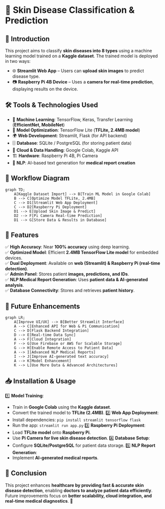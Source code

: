 # 🌟 Skin Disease Classification & Prediction

## 🏥 Introduction
This project aims to classify **skin diseases into 8 types** using a machine learning model trained on a **Kaggle dataset**. The trained model is deployed in two ways:
- 🌐 **Streamlit Web App** – Users can **upload skin images** to predict disease type.
- 📷 **Raspberry Pi 4B Device** – Uses a **camera for real-time prediction**, displaying results on the device.

## 🛠️ Tools & Technologies Used
- 🤖 **Machine Learning**: TensorFlow, Keras, Transfer Learning (**EfficientNet, MobileNet**)
- 🔧 **Model Optimization**: TensorFlow Lite (**TFLite, 2.4MB model**)
- 🌍 **Web Development**: Streamlit, Flask (for API backend)
- 🗄️ **Database**: SQLite / PostgreSQL (for storing patient data)
- 📡 **Cloud & Data Handling**: Google Colab, Kaggle API
- 🏗 **Hardware**: Raspberry Pi 4B, Pi Camera
- 📝 **NLP**: AI-based text generation for **medical report creation**

## 📌 Workflow Diagram
```mermaid
graph TD;
    A[Kaggle Dataset Import] --> B[Train ML Model in Google Colab]
    B --> C[Optimize Model TFLite, 2.4MB]
    C --> D1[Streamlit Web App Deployment]
    C --> D2[Raspberry Pi Deployment]
    D1 --> E[Upload Skin Image & Predict]
    D2 --> F[Pi Camera Real-time Prediction]
    D1 --> G[Store Data & Results in Database]
```

## 🚀 Features
✅ **High Accuracy**: Near **100% accuracy** using deep learning.  
✅ **Optimized Model**: Efficient **2.4MB TensorFlow Lite model** for embedded devices.  
✅ **Dual Deployment**: Available on **web (Streamlit) & Raspberry Pi (real-time detection)**.  
✅ **Admin Panel**: Stores patient **images, predictions, and IDs**.  
✅ **NLP Medical Report Generation**: Uses **patient data & AI-generated analysis**.  
✅ **Database Connectivity**: Stores and retrieves **patient history**.  

## 🔮 Future Enhancements
```mermaid
graph LR;
    A[Improve UI/UX] --> B[Better Streamlit Interface]
    A --> C[Enhanced API for Web & Pi Communication]
    C --> D[Flask Backend Integration]
    D --> E[Real-time Data Sync]
    A --> F[Cloud Integration]
    F --> G[Use Firebase or AWS for Scalable Storage]
    G --> H[Enable Remote Access to Patient Data]
    A --> I[Advanced NLP Medical Reports]
    I --> J[Improve AI-generated text accuracy]
    A --> K[Model Enhancement]
    K --> L[Use More Data & Advanced Architectures]
```

## 📥 Installation & Usage
1️⃣ **Model Training**: 
   - Train in **Google Colab** using the **Kaggle dataset**.
   - Convert the trained model to **TFLite (2.4MB)**.
2️⃣ **Web App Deployment**:
   - Install dependencies: `pip install streamlit tensorflow flask`
   - Run the app: `streamlit run app.py`
3️⃣ **Raspberry Pi Deployment**:
   - Load **TFLite model** onto **Raspberry Pi**.
   - Use **Pi Camera for live skin disease detection**.
4️⃣ **Database Setup**:
   - Configure **SQLite/PostgreSQL** for patient data storage.
5️⃣ **NLP Report Generation**:
   - Implement **AI-generated medical reports**.

## 🎯 Conclusion
This project enhances **healthcare by providing fast & accurate skin disease detection**, enabling **doctors to analyze patient data efficiently**. Future improvements focus on **better scalability, cloud integration, and real-time medical diagnostics**. 🚀

